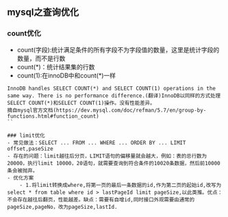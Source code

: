 ## mysql之查询优化

### count优化

* count(字段):统计满足条件的所有字段不为字段值的数量，这里是统计字段的数量，而不是行数  
* count(*)：统计结果集的行数
* count(1):在innoDB中和count(*)一样
```
InnoDB handles SELECT COUNT(*) and SELECT COUNT(1) operations in the same way. There is no performance difference.(翻译)InnoDB以同样的方式处理SELECT COUNT(*)和SELECT COUNT(1)操作。没有性能差异。
摘自mysql官方文档(https://dev.mysql.com/doc/refman/5.7/en/group-by-functions.html#function_count)
``

### limit优化
- 常见做法：SELECT ... FROM ... WHERE ... ORDER BY ... LIMIT offset,paseSize
- 存在的问题：limit越往后分页，LIMIT语句的偏移量就会越大，例如：表的总行数为20000，执行limit 10000，20语句，就需要查询到符合条件的10020条数据，然后前10000条会被抛弃。
- 优化方案
    - 1.将limit转换成where,将第一页的最后一条数据的id,作为第二页的起始id,改写为select * from table where id > lastPageId limit pageSize,以此类推。优点：不会存在越往后翻页，性能越差。缺点：需要有自增id,同时接口外观需要由通常的pageSize,pageNo，改为pageSize,lastId.

 